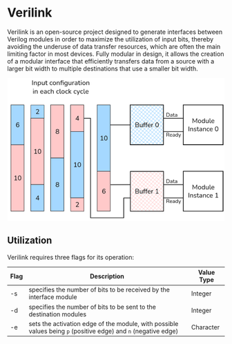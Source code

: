 # Verilink


Verilink is an open-source project designed to generate interfaces between Verilog modules in order to maximize the utilization of input bits, thereby avoiding the underuse of data transfer resources, which are often the main limiting factor in most devices. Fully modular in design, it allows the creation of a modular interface that efficiently transfers data from a source with a larger bit width to multiple destinations that use a smaller bit width.


![Interface Architecture Diagram](https://github.com/icaroVerilog/VeriLink/blob/main/images/architecture_diagram.png)


## Utilization
Verilink requires three flags for its operation:

|      Flag      |Description                          |Value Type                         |
|----------------|-------------------------------|-----------------------------|
|-s							 |specifies the number of bits to be received by the interface module        |Integer            |
|-d          		 |specifies the number of bits to be sent to the destination modules            |Integer          |
|-e              |sets the activation edge of the module, with possible values being `p` (positive edge) and `n` (negative edge)|Character